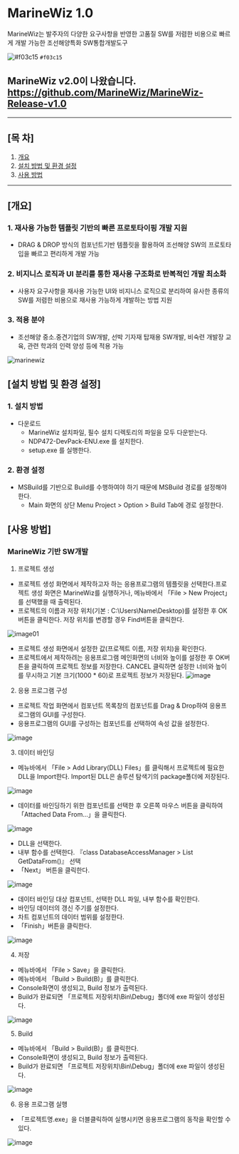 # MarineWiz 1.0
MarineWiz는 발주자의 다양한 요구사항을 반영한 고품질 SW를 저렴한 비용으로 빠르게 개발 가능한 조선해양특화 SW통합개발도구

![#f03c15](https://via.placeholder.com/15/f03c15/000000?text=+) `#f03c15`
## MarineWiz v2.0이 나왔습니다. https://github.com/MarineWiz/MarineWiz-Release-v1.0

***

## [목 차]
1. [개요](#개요)
2. [설치 방법 및 환경 설정](#설치-방법-및-환경-설정)
3. [사용 방법](#사용-방법)

***

## [개요]
### 1. 재사용 가능한 템플릿 기반의 빠른 프로토타이핑 개발 지원
- DRAG & DROP 방식의 컴포넌트기반 템플릿을 활용하여 조선해양 SW의 프로토타입을 빠르고 편리하게 개발 가능
### 2. 비지니스 로직과 UI 분리를 통한 재사용 구조화로 반복적인 개발 최소화
- 사용자 요구사항을 재사용 가능한 UI와 비지니스 로직으로 분리하여 유사한 종류의 SW를 저렴한 비용으로 재사용 가능하게 개발하는 방법 지원
### 3. 적용 분야
- 조선해양 중소.중견기업의 SW개발, 선박 기자재 탑재용 SW개발, 비숙련 개발장 교육, 관련 학과의 인력 양성 등에 적용 가능

![marinewiz](https://user-images.githubusercontent.com/45934727/73902010-d95ada80-48d7-11ea-91dc-cea54f775ec3.JPG)

## [설치 방법 및 환경 설정]
### 1. 설치 방법
* 다운로드
   -  MarineWiz 설치파일, 필수 설치 디렉토리의 파일을 모두 다운받는다.
   -  NDP472-DevPack-ENU.exe 를 설치한다.
   -  setup.exe 를 실행한다.

### 2. 환경 설정
- MSBuild를 기반으로 Build를 수행하여야 하기 때문에 MSBuild 경로를 설정해야 한다.
   - Main 화면의 상단 Menu Project > Option > Build Tab에 경로 설정한다.
	
## [사용 방법]
### MarineWiz 기반 SW개발
1. 프로젝트 생성
  - 프로젝트 생성 화면에서 제작하고자 하는 응용프로그램의 템플릿을 선택한다.프로젝트 생성 화면은 MarineWiz를 실행하거나, 메뉴바에서 「File > New Project」를 선택했을 때 출력된다.
  - 프로젝트의 이름과 저장 위치(기본 : C:\Users\Name\Desktop)를 설정한 후 OK 버튼을 클릭한다. 저장 위치를 변경할 경우 Find버튼을 클릭한다.
  
![image01](https://user-images.githubusercontent.com/45934727/77042216-a50e2a00-69fe-11ea-920f-5a6c7fdbb129.png)
  - 프로젝트 생성 화면에서 설정한 값(프로젝트 이름, 저장 위치)을 확인한다.
  - 프로젝트에서 제작하려는 응용프로그램 메인화면의 너비와 높이를 설정한 후 OK버튼을 클릭하여 프로젝트 정보를 저장한다. CANCEL 클릭하면 설정한 너비와 높이를 무시하고 기본 크기(1000 * 60)로 프로젝트 정보가 저장된다.
![image](https://user-images.githubusercontent.com/45934727/77055550-6edba500-6a14-11ea-9e7b-7e38d08a79f4.png)
   
2. 응용 프로그램 구성
  - 프로젝트 작업 화면에서 컴포넌트 목록창의 컴포넌트를 Drag & Drop하여 응용프로그램의 GUI를 구성한다.
  - 응용프로그램의 GUI를 구성하는 컴포넌트를 선택하여 속성 값을 설정한다.
  
![image](https://user-images.githubusercontent.com/45934727/77055672-a9454200-6a14-11ea-88eb-19e05e1f0976.png)

3. 데이터 바인딩
  - 메뉴바에서 「File > Add Library(DLL) Files」를 클릭해서 프로젝트에 필요한 DLL을 Import한다. Import된 DLL은 솔루션 탐색기의 package폴더에 저장된다.
  
![image](https://user-images.githubusercontent.com/45934727/77056032-34263c80-6a15-11ea-9bba-a1233b191798.png)
  - 데이터를 바인딩하기 위한 컴포넌트를 선택한 후 오른쪽 마우스 버튼을 클릭하여 「Attached Data From...」을 클릭한다.

![image](https://user-images.githubusercontent.com/45934727/77056186-6fc10680-6a15-11ea-8f49-90ffa1928e60.png)
  - DLL을 선택한다.
  - 내부 함수를 선택한다. 『class DatabaseAccessManager > List<double> GetDataFrom()』 선택
  - 「Next」 버튼을 클릭한다.

![image](https://user-images.githubusercontent.com/45934727/77056309-954e1000-6a15-11ea-8f85-7208fe3c8c97.png)
  - 데이터 바인딩 대상 컴포넌트, 선택한 DLL 파일, 내부 함수를 확인한다.
  - 바인딩 데이터의 갱신 주기를 설정한다.
  - 차트 컴포넌트의 데이터 범위를 설정한다.
  - 「Finish」버튼을 클릭한다.

![image](https://user-images.githubusercontent.com/45934727/77056440-be6ea080-6a15-11ea-9187-7e3a48ec34bf.png)

4. 저장
  - 메뉴바에서 「File > Save」을 클릭한다.
  - 메뉴바에서 「Build > Build(B)」를 클릭한다.
  - Console화면이 생성되고, Build 정보가 출력된다.
  - Build가 완료되면 「프로젝트 저장위치\Bin\Debug」폴더에 exe 파일이 생성된다.

![image](https://user-images.githubusercontent.com/45934727/77057819-dfd08c00-6a17-11ea-86b5-9f278f5c9969.png)
 
5. Build
  - 메뉴바에서 「Build > Build(B)」를 클릭한다.
  - Console화면이 생성되고, Build 정보가 출력된다.
  - Build가 완료되면 「프로젝트 저장위치\Bin\Debug」폴더에 exe 파일이 생성된다.

![image](https://user-images.githubusercontent.com/45934727/77056699-245b2800-6a16-11ea-9154-4ce05f777bd8.png)
      
6. 응용 프로그램 실행
  - 「프로젝트명.exe」을 더블클릭하여 실행시키면 응용프로그램의 동작을 확인할 수 있다.

![image](https://user-images.githubusercontent.com/45934727/77056981-9895cb80-6a16-11ea-9e17-efd552dc51e2.png)
